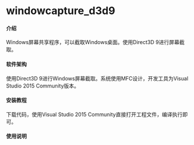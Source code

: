 # windowcapture_d3d9

#### 介绍
Windows屏幕共享程序，可以截取Windows桌面。使用Direct3D 9进行屏幕截取。

#### 软件架构
使用Direct3D 9进行Windows屏幕截取。系统使用MFC设计，开发工具为Visual Studio 2015 Community版本。


#### 安装教程

下载代码，使用Visual Studio 2015 Community直接打开工程文件，编译执行即可。

#### 使用说明

